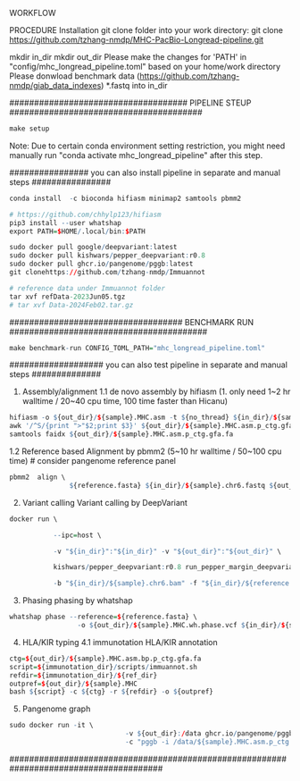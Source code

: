 WORKFLOW


PROCEDURE
Installation
git clone folder into your work directory: 
git clone https://github.com/tzhang-nmdp/MHC-PacBio-Longread-pipeline.git

mkdir in_dir 
mkdir out_dir
Please make the changes for 'PATH' in "config/mhc_longread_pipeline.toml" based on your home/work directory
Please donwload benchmark data (https://github.com/tzhang-nmdp/giab_data_indexes) *.fastq into in_dir


#################################### PIPELINE STEUP #######################################
``` r
make setup
```
Note: Due to certain conda environment setting restriction, you might need manually run "conda activate mhc_longread_pipeline" after this step.

################ you can also install pipeline in separate and manual steps ################
``` r
conda install  -c bioconda hifiasm minimap2 samtools pbmm2  

# https://github.com/chhylp123/hifiasm
pip3 install --user whatshap
export PATH=$HOME/.local/bin:$PATH 

sudo docker pull google/deepvariant:latest
sudo docker pull kishwars/pepper_deepvariant:r0.8
sudo docker pull ghcr.io/pangenome/pggb:latest
git clonehttps://github.com/tzhang-nmdp/Immuannot

# reference data under Immuannot folder
tar xvf refData-2023Jun05.tgz
# tar xvf Data-2024Feb02.tar.gz
```
################################### BENCHMARK RUN ########################################
``` r
make benchmark-run CONFIG_TOML_PATH="mhc_longread_pipeline.toml"
```


################### you can also test pipeline in separate and manual steps ##############
1. Assembly/alignment
1.1 de novo assembly by hifiasm (1. only need 1~2 hr walltime / 20~40 cpu time, 100 time faster than Hicanu)
``` r
hifiasm -o ${out_dir}/${sample}.MHC.asm -t ${no_thread} ${in_dir}/${sample}.chr6.fastq -N 10000
awk '/^S/{print ">"$2;print $3}' ${out_dir}/${sample}.MHC.asm.p_ctg.gfa >${out_dir}/${sample}.MHC.asm.p_ctg.gfa.fa
samtools faidx ${out_dir}/${sample}.MHC.asm.p_ctg.gfa.fa
```

 

1.2 Reference based Alignment by pbmm2 (5~10 hr walltime / 50~100 cpu time) # consider pangenome reference panel
``` r
pbmm2  align \ 
               ${reference.fasta} ${in_dir}/${sample}.chr6.fastq ${out_dir}/${sample}.chr6.bam
```

2. Variant calling
Variant calling by DeepVariant
``` r
docker run \

           --ipc=host \

           -v "${in_dir}":"${in_dir}" -v "${out_dir}":"${out_dir}" \

           kishwars/pepper_deepvariant:r0.8 run_pepper_margin_deepvariant call_variant \

           -b "${in_dir}/${sample}.chr6.bam" -f "${in_dir}/${reference.fasta}" -o "${out_dir}" -p "${sample}.MHC" -t "${THREADS}" --hifi
```

3. Phasing 
phasing by whatshap
``` r
whatshap phase --reference=${reference.fasta} \
                 -o ${out_dir}/${sample}.MHC.wh.phase.vcf ${in_dir}/${sample}.MHC.vcf ${sample}.chr6.bam
```

4. HLA/KIR typing
4.1 immunotation HLA/KIR annotation
``` r
ctg=${out_dir}/${sample}.MHC.asm.bp.p_ctg.gfa.fa
script=${immunotation_dir}/scripts/immuannot.sh
refdir=${immunotation_dir}/${ref_dir}
outpref=${out_dir}/${sample}.MHC
bash ${script} -c ${ctg} -r ${refdir} -o ${outpref}
```
 
5. Pangenome graph
``` r
sudo docker run -it \
                             -v ${out_dir}:/data ghcr.io/pangenome/pggb:latest /bin/bash \
                             -c "pggb -i /data/${sample}.MHC.asm.p_ctg.gfa.fa -p 70 -s 3000 -G 2000 -n 2 -t ${no_thread} -o /data/out"
```

#######################################################################################

